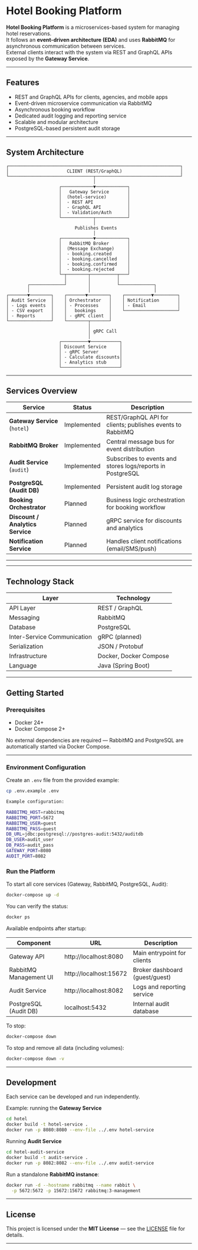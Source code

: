 # Hotel Booking Platform

**Hotel Booking Platform** is a microservices-based system for managing hotel reservations.  
It follows an **event-driven architecture (EDA)** and uses **RabbitMQ** for asynchronous communication between services.  
External clients interact with the system via REST and GraphQL APIs exposed by the **Gateway Service**.

---

## Features

* REST and GraphQL APIs for clients, agencies, and mobile apps
* Event-driven microservice communication via RabbitMQ
* Asynchronous booking workflow
* Dedicated audit logging and reporting service
* Scalable and modular architecture
* PostgreSQL-based persistent audit storage

---

## System Architecture

```
┌─────────────────────────────────────────────────────────────────┐
│                      CLIENT (REST/GraphQL)                      │
└────────────────────────────────┬────────────────────────────────┘
                                 │
                    ┌────────────▼────────────┐
                    │   Gateway Service       │
                    │  (hotel-service)        │
                    │  - REST API             │
                    │  - GraphQL API          │
                    │  - Validation/Auth      │
                    └────────────┬────────────┘
                                 │
                          Publishes Events
                                 │
                    ┌────────────▼────────────┐
                    │   RabbitMQ Broker       │
                    │  (Message Exchange)     │
                    │  - booking.created      │
                    │  - booking.cancelled    │
                    │  - booking.confirmed    │
                    │  - booking.rejected     │
                    └─┬────────┬──────────┬───┘
                      │        │          │
        ┌─────────────┘        │          └─────────────┐
        │                      │                        │
┌───────▼────────┐    ┌───────▼────────┐    ┌──────────▼─────────┐
│ Audit Service  │    │ Orchestrator   │    │ Notification       │
│ - Logs events  │    │ - Processes    │    │ - Email            │
│ - CSV export   │    │   bookings     │    └────────────────────┘
│ - Reports      │    │ - gRPC client  │    
└────────────────┘    └────────┬───────┘
                               │
                               │ gRPC Call
                               │
                    ┌──────────▼───────────┐
                    │ Discount Service     │
                    │ - gRPC Server        │
                    │ - Calculate discounts│
                    │ - Analytics stub     │
                    └──────────────────────┘
```

---

## Services Overview

| Service                          | Status       | Description                                                |
| -------------------------------- | ------------- | ---------------------------------------------------------- |
| **Gateway Service** (`hotel`)    | Implemented  | REST/GraphQL API for clients; publishes events to RabbitMQ |
| **RabbitMQ Broker**              | Implemented  | Central message bus for event distribution                 |
| **Audit Service** (`audit`)      | Implemented  | Subscribes to events and stores logs/reports in PostgreSQL |
| **PostgreSQL (Audit DB)**        | Implemented  | Persistent audit log storage                               |
| **Booking Orchestrator**         | Planned      | Business logic orchestration for booking workflow          |
| **Discount / Analytics Service** | Planned      | gRPC service for discounts and analytics                   |
| **Notification Service**         | Planned      | Handles client notifications (email/SMS/push)              |

---


---

## Technology Stack

| Layer                       | Technology             |
| ---------------------------- | ---------------------- |
| API Layer                   | REST / GraphQL         |
| Messaging                   | RabbitMQ               |
| Database                    | PostgreSQL             |
| Inter-Service Communication | gRPC (planned)         |
| Serialization               | JSON / Protobuf        |
| Infrastructure              | Docker, Docker Compose |
| Language                    | Java (Spring Boot)     |

---

## Getting Started

### Prerequisites

* Docker 24+
* Docker Compose 2+

No external dependencies are required — RabbitMQ and PostgreSQL are automatically started via Docker Compose.

---

### Environment Configuration

Create an `.env` file from the provided example:

```bash
cp .env.example .env

Example configuration:

RABBITMQ_HOST=rabbitmq
RABBITMQ_PORT=5672
RABBITMQ_USER=guest
RABBITMQ_PASS=guest
DB_URL=jdbc:postgresql://postgres-audit:5432/auditdb
DB_USER=audit_user
DB_PASS=audit_pass
GATEWAY_PORT=8080
AUDIT_PORT=8082
```

### Run the Platform

To start all core services (Gateway, RabbitMQ, PostgreSQL, Audit):

```bash
docker-compose up -d
```

You can verify the status:

```bash
docker ps
```


Available endpoints after startup:

| Component               | URL                            | Description                      |
|--------------------------|---------------------------------|----------------------------------|
| Gateway API              | http://localhost:8080          | Main entrypoint for clients      |
| RabbitMQ Management UI   | http://localhost:15672         | Broker dashboard (guest/guest)   |
| Audit Service            | http://localhost:8082          | Logs and reporting service       |
| PostgreSQL (Audit DB)    | localhost:5432                 | Internal audit database          |

To stop:

```bash
docker-compose down
```

To stop and remove all data (including volumes):

```bash
docker-compose down -v
```

---

## Development

Each service can be developed and run independently.

Example: running the **Gateway Service**

```bash
cd hotel
docker build -t hotel-service .
docker run -p 8080:8080 --env-file ../.env hotel-service
```

Running **Audit Service**

```bash
cd hotel-audit-service
docker build -t audit-service .
docker run -p 8082:8082 --env-file ../.env audit-service
```

Run a standalone **RabbitMQ instance**:

```bash
docker run -d --hostname rabbitmq --name rabbit \
  -p 5672:5672 -p 15672:15672 rabbitmq:3-management
```

---

## License

This project is licensed under the **MIT License** — see the [LICENSE](./LICENSE) file for details.


---
